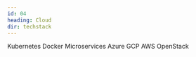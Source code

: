 ```yaml
---
id: 04
heading: Cloud
dir: techstack
---
```

Kubernetes
Docker
Microservices
Azure
GCP
AWS
OpenStack
